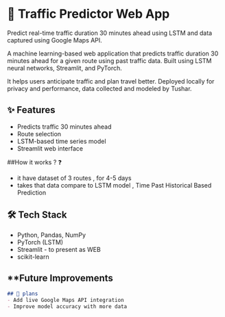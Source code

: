 # 🚦 Traffic Predictor Web App
Predict real-time traffic duration 30 minutes ahead using LSTM and  data captured using Google Maps API.

A machine learning-based web application that predicts traffic duration 30 minutes ahead for a given route using past traffic data. Built using LSTM neural networks, Streamlit, and PyTorch.

It helps users anticipate traffic and plan travel better. Deployed locally for privacy and performance, data collected and modeled by Tushar.

## ✨ Features
- Predicts traffic 30 minutes ahead
- Route selection
- LSTM-based time series model
- Streamlit web interface

##How it works ? ❓
- it have  dataset of 3 routes , for 4-5 days
- takes that data compare to LSTM model , Time Past Historical Based Prediction

## 🛠️ Tech Stack
- Python, Pandas, NumPy 
- PyTorch (LSTM)
- Streamlit - to present as WEB
- scikit-learn


## **Future Improvements 
```markdown
## 🔧 plans
- Add live Google Maps API integration
- Improve model accuracy with more data
